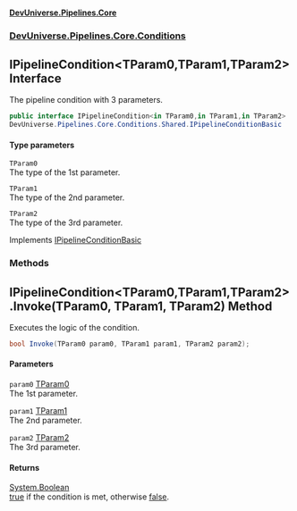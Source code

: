 #### [DevUniverse.Pipelines.Core](Pipelines.md 'Pipelines')
### [DevUniverse.Pipelines.Core.Conditions](Pipelines.md#DevUniverse.Pipelines.Core.Conditions 'DevUniverse.Pipelines.Core.Conditions')
## IPipelineCondition&lt;TParam0,TParam1,TParam2&gt; Interface
The pipeline condition with 3 parameters.  
```csharp
public interface IPipelineCondition<in TParam0,in TParam1,in TParam2> :
DevUniverse.Pipelines.Core.Conditions.Shared.IPipelineConditionBasic
```
#### Type parameters
<a name='DevUniverse.Pipelines.Core.Conditions.IPipelineCondition.TParam0.TParam1.TParam2..TParam0'></a>
`TParam0`  
The type of the 1st parameter.
  
<a name='DevUniverse.Pipelines.Core.Conditions.IPipelineCondition.TParam0.TParam1.TParam2..TParam1'></a>
`TParam1`  
The type of the 2nd parameter.
  
<a name='DevUniverse.Pipelines.Core.Conditions.IPipelineCondition.TParam0.TParam1.TParam2..TParam2'></a>
`TParam2`  
The type of the 3rd parameter.
  

Implements [IPipelineConditionBasic](IPipelineConditionBasic.md 'DevUniverse.Pipelines.Core.Conditions.Shared.IPipelineConditionBasic')  
### Methods
<a name='DevUniverse.Pipelines.Core.Conditions.IPipelineCondition.TParam0.TParam1.TParam2..Invoke(TParam0.TParam1.TParam2)'></a>
## IPipelineCondition&lt;TParam0,TParam1,TParam2&gt;.Invoke(TParam0, TParam1, TParam2) Method
Executes the logic of the condition.  
```csharp
bool Invoke(TParam0 param0, TParam1 param1, TParam2 param2);
```
#### Parameters
<a name='DevUniverse.Pipelines.Core.Conditions.IPipelineCondition.TParam0.TParam1.TParam2..Invoke(TParam0.TParam1.TParam2).param0'></a>
`param0` [TParam0](IPipelineCondition.TParam0.TParam1.TParam2..md#DevUniverse.Pipelines.Core.Conditions.IPipelineCondition.TParam0.TParam1.TParam2..TParam0 'DevUniverse.Pipelines.Core.Conditions.IPipelineCondition&lt;TParam0,TParam1,TParam2&gt;.TParam0')  
The 1st parameter.
  
<a name='DevUniverse.Pipelines.Core.Conditions.IPipelineCondition.TParam0.TParam1.TParam2..Invoke(TParam0.TParam1.TParam2).param1'></a>
`param1` [TParam1](IPipelineCondition.TParam0.TParam1.TParam2..md#DevUniverse.Pipelines.Core.Conditions.IPipelineCondition.TParam0.TParam1.TParam2..TParam1 'DevUniverse.Pipelines.Core.Conditions.IPipelineCondition&lt;TParam0,TParam1,TParam2&gt;.TParam1')  
The 2nd parameter.
  
<a name='DevUniverse.Pipelines.Core.Conditions.IPipelineCondition.TParam0.TParam1.TParam2..Invoke(TParam0.TParam1.TParam2).param2'></a>
`param2` [TParam2](IPipelineCondition.TParam0.TParam1.TParam2..md#DevUniverse.Pipelines.Core.Conditions.IPipelineCondition.TParam0.TParam1.TParam2..TParam2 'DevUniverse.Pipelines.Core.Conditions.IPipelineCondition&lt;TParam0,TParam1,TParam2&gt;.TParam2')  
The 3rd parameter.
  
#### Returns
[System.Boolean](https://docs.microsoft.com/en-us/dotnet/api/System.Boolean 'System.Boolean')  
[true](https://docs.microsoft.com/en-us/dotnet/csharp/language-reference/builtin-types/bool 'https://docs.microsoft.com/en-us/dotnet/csharp/language-reference/builtin-types/bool') if the condition is met, otherwise [false](https://docs.microsoft.com/en-us/dotnet/csharp/language-reference/builtin-types/bool 'https://docs.microsoft.com/en-us/dotnet/csharp/language-reference/builtin-types/bool').
  
